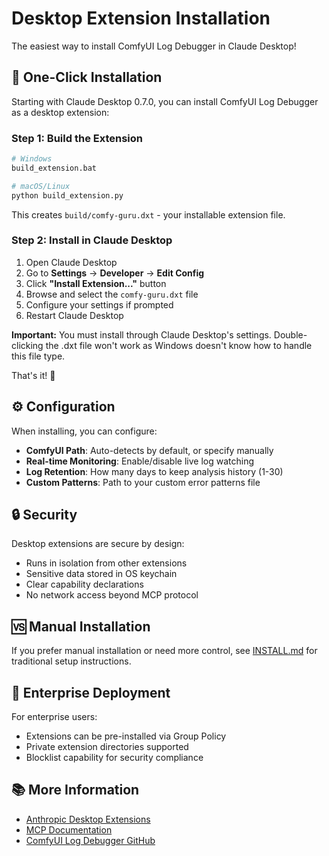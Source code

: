 # Desktop Extension Installation

The easiest way to install ComfyUI Log Debugger in Claude Desktop!

## 🚀 One-Click Installation

Starting with Claude Desktop 0.7.0, you can install ComfyUI Log Debugger as a desktop extension:

### Step 1: Build the Extension
```bash
# Windows
build_extension.bat

# macOS/Linux
python build_extension.py
```

This creates `build/comfy-guru.dxt` - your installable extension file.

### Step 2: Install in Claude Desktop

1. Open Claude Desktop
2. Go to **Settings** → **Developer** → **Edit Config**
3. Click **"Install Extension..."** button
4. Browse and select the `comfy-guru.dxt` file
5. Configure your settings if prompted
6. Restart Claude Desktop

**Important:** You must install through Claude Desktop's settings. Double-clicking the .dxt file won't work as Windows doesn't know how to handle this file type.

That's it! 🎉

## ⚙️ Configuration

When installing, you can configure:

- **ComfyUI Path**: Auto-detects by default, or specify manually
- **Real-time Monitoring**: Enable/disable live log watching
- **Log Retention**: How many days to keep analysis history (1-30)
- **Custom Patterns**: Path to your custom error patterns file

## 🔒 Security

Desktop extensions are secure by design:
- Runs in isolation from other extensions
- Sensitive data stored in OS keychain
- Clear capability declarations
- No network access beyond MCP protocol

## 🆚 Manual Installation

If you prefer manual installation or need more control, see [INSTALL.md](INSTALL.md) for traditional setup instructions.

## 🤝 Enterprise Deployment

For enterprise users:
- Extensions can be pre-installed via Group Policy
- Private extension directories supported
- Blocklist capability for security compliance

## 📚 More Information

- [Anthropic Desktop Extensions](https://www.anthropic.com/engineering/desktop-extensions)
- [MCP Documentation](https://modelcontextprotocol.io)
- [ComfyUI Log Debugger GitHub](https://github.com/Shiba-2-shiba/comfy-guru)
